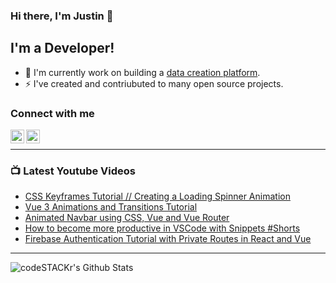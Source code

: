 ### Hi there, I'm Justin 👋

## I'm a Developer!

- 🔭 I'm currently work on building a [data creation platform](https://datatorch.io).
- ⚡ I've created and contriubuted to many open source projects.

### Connect with me

[<img align="left" alt="jsbroks | YouTube" width="22px" src="https://cdn.jsdelivr.net/npm/simple-icons@v3/icons/youtube.svg" />][youtube]
[<img align="left" alt="jsbroks | LinkedIn" width="22px" src="https://cdn.jsdelivr.net/npm/simple-icons@v3/icons/linkedin.svg" />][linkedin]

<br />

---

### 📺 Latest Youtube Videos

<!-- YOUTUBE:START -->
- [CSS Keyframes Tutorial // Creating a Loading Spinner Animation](https://www.youtube.com/watch?v=60OWr7VvJhE)
- [Vue 3 Animations and Transitions Tutorial](https://www.youtube.com/watch?v=XGTzLhQuFU0)
- [Animated Navbar using CSS, Vue and Vue Router](https://www.youtube.com/watch?v=CfTvye31Ad0)
- [How to become more productive in VSCode with Snippets #Shorts](https://www.youtube.com/watch?v=0aAh7THptO8)
- [Firebase Authentication Tutorial with Private Routes in React and Vue](https://www.youtube.com/watch?v=MEAjrlQ35HQ)
<!-- YOUTUBE:END -->

---

<img align="center" alt="codeSTACKr's Github Stats" src="https://github-readme-stats.vercel.app/api?username=jsbroks&show_icons=true&hide_border=true" >


[youtube]: https://www.youtube.com/channel/UCro4e-xxAYrgwt5cOccnE0A
[github]: https://www.github.com/jsbroks
[linkedin]: https://www.linkedin.com/in/jsbroks/

